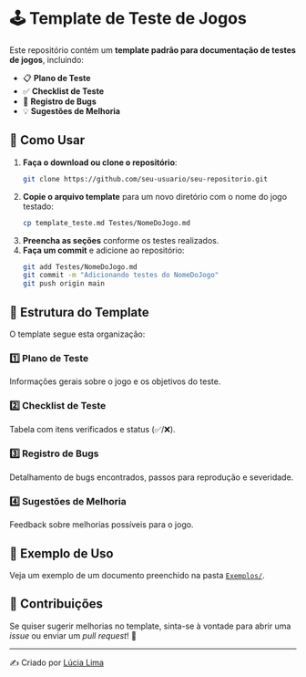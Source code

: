 # 🕹️ Template de Teste de Jogos

Este repositório contém um **template padrão para documentação de testes de jogos**, incluindo:
- 📋 **Plano de Teste**
- ✅ **Checklist de Teste**
- 🐞 **Registro de Bugs**
- 💡 **Sugestões de Melhoria**

## 📌 Como Usar
1. **Faça o download ou clone o repositório**:
   ```sh
   git clone https://github.com/seu-usuario/seu-repositorio.git
   ```
2. **Copie o arquivo template** para um novo diretório com o nome do jogo testado:
   ```sh
   cp template_teste.md Testes/NomeDoJogo.md
   ```
3. **Preencha as seções** conforme os testes realizados.
4. **Faça um commit** e adicione ao repositório:
   ```sh
   git add Testes/NomeDoJogo.md
   git commit -m "Adicionando testes do NomeDoJogo"
   git push origin main
   ```

## 📄 Estrutura do Template
O template segue esta organização:

### 1️⃣ Plano de Teste
Informações gerais sobre o jogo e os objetivos do teste.

### 2️⃣ Checklist de Teste
Tabela com itens verificados e status (✅/❌).

### 3️⃣ Registro de Bugs
Detalhamento de bugs encontrados, passos para reprodução e severidade.

### 4️⃣ Sugestões de Melhoria
Feedback sobre melhorias possíveis para o jogo.

## 🎯 Exemplo de Uso
Veja um exemplo de um documento preenchido na pasta [`Exemplos/`](Exemplos/).

## 📢 Contribuições
Se quiser sugerir melhorias no template, sinta-se à vontade para abrir uma *issue* ou enviar um *pull request*! 🚀

---
✍️ Criado por [Lúcia Lima](https://github.com/vlucia-git)

